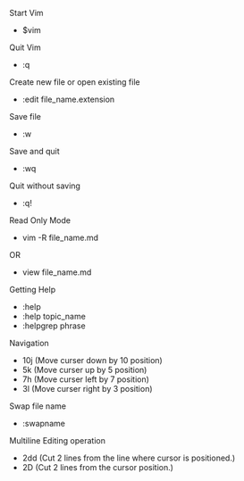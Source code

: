Start Vim
- $vim

Quit Vim
- :q

Create new file or open existing file
- :edit file_name.extension


Save file
- :w

Save and quit
- :wq

Quit without saving
- :q!


Read Only Mode
- vim -R file_name.md

OR

- view file_name.md

Getting Help
- :help
- :help topic_name
- :helpgrep phrase

Navigation
- 10j (Move curser down by 10 position)
- 5k (Move curser up by 5 position)
- 7h (Move curser left by 7 position)
- 3l (Move curser right by 3 position)

Swap file name
- :swapname

Multiline Editing operation
- 2dd (Cut 2 lines from the line where cursor is positioned.)
- 2D (Cut 2 lines from the cursor position.)

